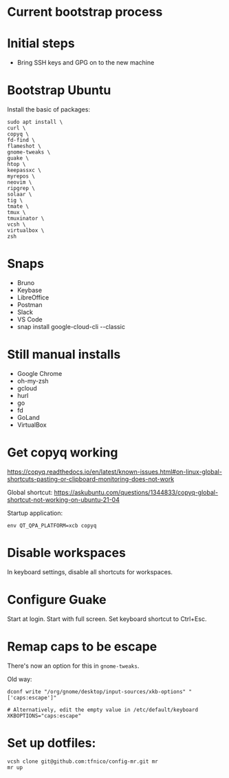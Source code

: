 Current bootstrap process
=========================

# Initial steps

* Bring SSH keys and GPG on to the new machine 

# Bootstrap Ubuntu

Install the basic of packages:
```
sudo apt install \
curl \
copyq \
fd-find \
flameshot \
gnome-tweaks \
guake \
htop \
keepassxc \
myrepos \
neovim \
ripgrep \
solaar \
tig \
tmate \
tmux \
tmuxinator \
vcsh \
virtualbox \
zsh
```

# Snaps

- Bruno
- Keybase
- LibreOffice
- Postman
- Slack
- VS Code
- snap install google-cloud-cli --classic

# Still manual installs

- Google Chrome
- oh-my-zsh
- gcloud
- hurl
- go
- fd
- GoLand
- VirtualBox

# Get copyq working

https://copyq.readthedocs.io/en/latest/known-issues.html#on-linux-global-shortcuts-pasting-or-clipboard-monitoring-does-not-work

Global shortcut: https://askubuntu.com/questions/1344833/copyq-global-shortcut-not-working-on-ubuntu-21-04

Startup application:

```
env QT_QPA_PLATFORM=xcb copyq
```


# Disable workspaces

In keyboard settings, disable all shortcuts for workspaces.

# Configure Guake

Start at login. Start with full screen. Set keyboard shortcut to Ctrl+Esc.

# Remap caps to be escape

There's now an option for this in `gnome-tweaks`.

Old way:

```
dconf write "/org/gnome/desktop/input-sources/xkb-options" "['caps:escape']"

# Alternatively, edit the empty value in /etc/default/keyboard
XKBOPTIONS="caps:escape"
```

# Set up dotfiles:
```
vcsh clone git@github.com:tfnico/config-mr.git mr
mr up
```


